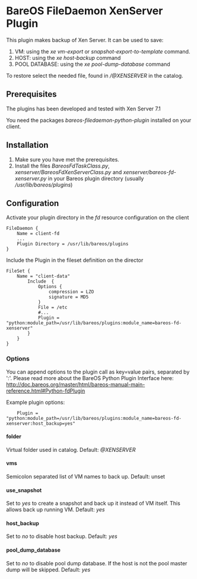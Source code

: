 # BareOS FileDaemon XenServer Plugin
This plugin makes backup of Xen Server. It can be used to save:

1. VM: using the *xe vm-export* or *snapshot-export-to-template* command.
2. HOST: using the *xe host-backup* command
3. POOL DATABASE: using the *xe pool-dump-database* command

To restore select the needed file, found in */@XENSERVER* in the catalog.

## Prerequisites
The plugins has been developed and tested with Xen Server 7.1

You need the packages *bareos-filedaemon-python-plugin* installed on your client.

## Installation
1. Make sure you have met the prerequisites.
2. Install the files *BareosFdTaskClass.py*, *xenserver/BareosFdXenServerClass.py* and *xenserver/bareos-fd-xenserver.py* in your Bareos plugin directory (usually */usr/lib/bareos/plugins*)

## Configuration

Activate your plugin directory in the *fd* resource configuration on the client
```
FileDaemon {                          
    Name = client-fd
    ...
    Plugin Directory = /usr/lib/bareos/plugins
}
```

Include the Plugin in the fileset definition on the director
```
FileSet {
    Name = "client-data"
        Include  {
            Options {
                compression = LZO
                signature = MD5
            }
            File = /etc
            #...
            Plugin = "python:module_path=/usr/lib/bareos/plugins:module_name=bareos-fd-xenserver"
        }
    }
}
```

### Options
You can append options to the plugin call as key=value pairs, separated by ':'.
Please read more about the BareOS Python Plugin Interface here: http://doc.bareos.org/master/html/bareos-manual-main-reference.html#Python-fdPlugin

Example plugin options:
```
    Plugin = "python:module_path=/usr/lib/bareos/plugins:module_name=bareos-fd-xenserver:host_backup=yes"
```

#### folder
Virtual folder used in catalog. Default: *@XENSERVER*

#### vms
Semicolon separated list of VM names to back up. Default: unset

#### use_snapshot
Set to *yes* to create a snapshot and back up it instead of VM itself. This allows back up running VM. Default: *yes*

#### host_backup
Set to *no* to disable host backup. Default: *yes*

#### pool_dump_database
Set to *no* to disable pool dump database. If the host is not the pool master dump will be skipped. Default: *yes*
